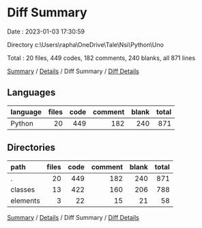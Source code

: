 # Diff Summary

Date : 2023-01-03 17:30:59

Directory c:\\Users\\rapha\\OneDrive\\Tale\\Nsi\\Python\\Uno

Total : 20 files,  449 codes, 182 comments, 240 blanks, all 871 lines

[Summary](results.md) / [Details](details.md) / Diff Summary / [Diff Details](diff-details.md)

## Languages
| language | files | code | comment | blank | total |
| :--- | ---: | ---: | ---: | ---: | ---: |
| Python | 20 | 449 | 182 | 240 | 871 |

## Directories
| path | files | code | comment | blank | total |
| :--- | ---: | ---: | ---: | ---: | ---: |
| . | 20 | 449 | 182 | 240 | 871 |
| classes | 13 | 422 | 160 | 206 | 788 |
| elements | 3 | 22 | 15 | 21 | 58 |

[Summary](results.md) / [Details](details.md) / Diff Summary / [Diff Details](diff-details.md)